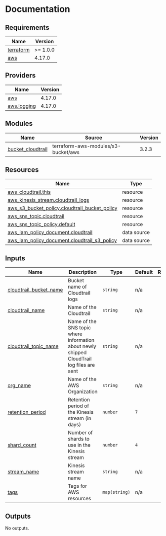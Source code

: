 # Documentation

<!-- BEGINNING OF PRE-COMMIT-TERRAFORM DOCS HOOK -->
## Requirements

| Name | Version |
|------|---------|
| <a name="requirement_terraform"></a> [terraform](#requirement\_terraform) | >= 1.0.0 |
| <a name="requirement_aws"></a> [aws](#requirement\_aws) | 4.17.0 |

## Providers

| Name | Version |
|------|---------|
| <a name="provider_aws"></a> [aws](#provider\_aws) | 4.17.0 |
| <a name="provider_aws.logging"></a> [aws.logging](#provider\_aws.logging) | 4.17.0 |

## Modules

| Name | Source | Version |
|------|--------|---------|
| <a name="module_bucket_cloudtrail"></a> [bucket\_cloudtrail](#module\_bucket\_cloudtrail) | terraform-aws-modules/s3-bucket/aws | 3.2.3 |

## Resources

| Name | Type |
|------|------|
| [aws_cloudtrail.this](https://registry.terraform.io/providers/hashicorp/aws/4.17.0/docs/resources/cloudtrail) | resource |
| [aws_kinesis_stream.cloudtrail_logs](https://registry.terraform.io/providers/hashicorp/aws/4.17.0/docs/resources/kinesis_stream) | resource |
| [aws_s3_bucket_policy.cloudtrail_bucket_policy](https://registry.terraform.io/providers/hashicorp/aws/4.17.0/docs/resources/s3_bucket_policy) | resource |
| [aws_sns_topic.cloudtrail](https://registry.terraform.io/providers/hashicorp/aws/4.17.0/docs/resources/sns_topic) | resource |
| [aws_sns_topic_policy.default](https://registry.terraform.io/providers/hashicorp/aws/4.17.0/docs/resources/sns_topic_policy) | resource |
| [aws_iam_policy_document.cloudtrail](https://registry.terraform.io/providers/hashicorp/aws/4.17.0/docs/data-sources/iam_policy_document) | data source |
| [aws_iam_policy_document.cloudtrail_s3_policy](https://registry.terraform.io/providers/hashicorp/aws/4.17.0/docs/data-sources/iam_policy_document) | data source |

## Inputs

| Name | Description | Type | Default | Required |
|------|-------------|------|---------|:--------:|
| <a name="input_cloudtrail_bucket_name"></a> [cloudtrail\_bucket\_name](#input\_cloudtrail\_bucket\_name) | Bucket name of Cloudtrail logs | `string` | n/a | yes |
| <a name="input_cloudtrail_name"></a> [cloudtrail\_name](#input\_cloudtrail\_name) | Name of the Cloudtrail | `string` | n/a | yes |
| <a name="input_cloudtrail_topic_name"></a> [cloudtrail\_topic\_name](#input\_cloudtrail\_topic\_name) | Name of the SNS topic where information about newly shipped CloudTrail log files are sent | `string` | n/a | yes |
| <a name="input_org_name"></a> [org\_name](#input\_org\_name) | Name of the AWS Organization | `string` | n/a | yes |
| <a name="input_retention_period"></a> [retention\_period](#input\_retention\_period) | Retention period of the Kinesis stream (in days) | `number` | `7` | no |
| <a name="input_shard_count"></a> [shard\_count](#input\_shard\_count) | Number of shards to use in the Kinesis stream | `number` | `4` | no |
| <a name="input_stream_name"></a> [stream\_name](#input\_stream\_name) | Kinesis stream name | `string` | n/a | yes |
| <a name="input_tags"></a> [tags](#input\_tags) | Tags for AWS resources | `map(string)` | n/a | yes |

## Outputs

No outputs.
<!-- END OF PRE-COMMIT-TERRAFORM DOCS HOOK -->
